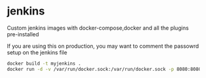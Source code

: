 # jenkins

Custom jenkins images with docker-compose,docker and all the plugins pre-installed

If you are using this on production, you may want to comment the passowrd setup on the jenkins file

```sh
docker build -t myjenkins .
docker run -d -v /var/run/docker.sock:/var/run/docker.sock -p 8080:8080 myjenkins
```

